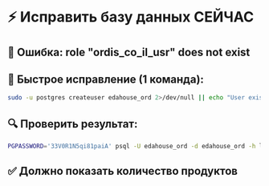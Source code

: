 # ⚡ Исправить базу данных СЕЙЧАС

## 🚨 Ошибка: role "ordis_co_il_usr" does not exist

## 🔧 Быстрое исправление (1 команда):

```bash
sudo -u postgres createuser edahouse_ord 2>/dev/null || echo "User exists"; sudo -u postgres createdb -O edahouse_ord edahouse_ord 2>/dev/null || echo "DB exists"; sudo -u postgres psql -c "ALTER USER edahouse_ord WITH PASSWORD '33V0R1N5qi81paiA';" && cd www/edahouse.ordis.co.il && sed -i '/^DATABASE_URL=/d' .env && echo "DATABASE_URL=postgresql://edahouse_ord:33V0R1N5qi81paiA@localhost:5432/edahouse_ord" >> .env && pm2 restart edahouse
```

## 🔍 Проверить результат:
```bash
PGPASSWORD='33V0R1N5qi81paiA' psql -U edahouse_ord -d edahouse_ord -h localhost -c "SELECT COUNT(*) FROM products;"
```

## ✅ Должно показать количество продуктов